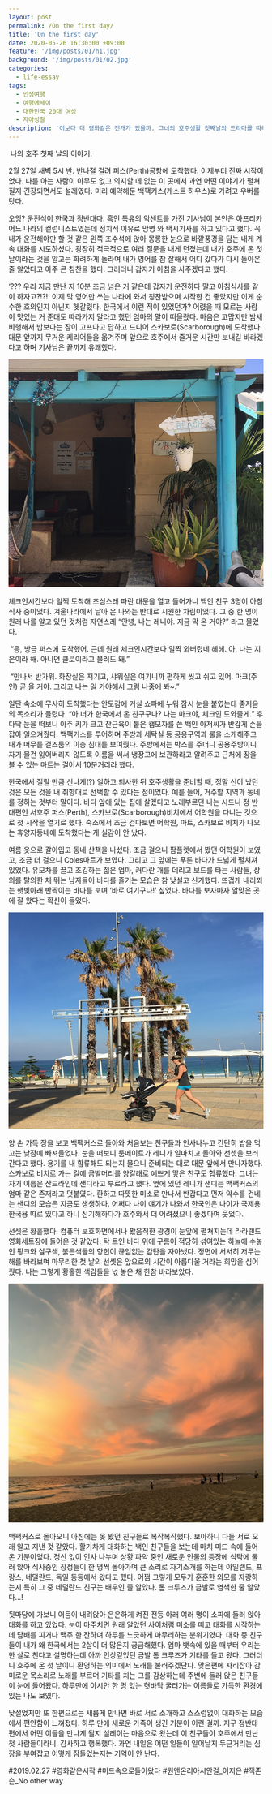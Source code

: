 ```yaml
---
layout: post
permalink: /On the first day/
title: 'On the first day'
date: 2020-05-26 16:30:00 +09:00
feature: '/img/posts/01/h1.jpg'
background: '/img/posts/01/02.jpg'
categories:
  - life-essay
tags:
  - 인생여행
  - 여행에세이
  - 대한민국 20대 여성
  - 자아성찰
description: '이보다 더 영화같은 전개가 있을까. 그녀의 호주생활 첫째날의 드라마를 따라가봅니다.'
---
```


​    나의 호주 첫째 날의 이야기. 

2월 27일 새벽 5시 반. 반나절 걸려 퍼스(Perth)공항에 도착했다. 이제부터 진짜 시작이었다. 나를 아는 사람이 아무도 없고 의지할 데 없는 이 곳에서 과연 어떤 이야기가 펼쳐질지 긴장되면서도 설레였다. 미리 예약해둔 백팩커스(게스트 하우스)로 가려고 우버를 탔다. 

오잉? 운전석이 한국과 정반대다. 흑인 특유의 악센트를 가진 기사님이 본인은 아프리카 어느 나라의 컬럼니스트였는데 정치적 이유로 망명 와 택시기사를 하고 있다고 했다. 꼭 내가 운전해야만 할 것 같은 왼쪽 조수석에 앉아 몽롱한 눈으로 바깥풍경을 담는 내게 계속 대화를 시도하셨다. 굉장히 적극적으로 여러 질문을 내게 던졌는데 내가 호주에 온 첫 날이라는 것을 알고는 화려하게 놀라며 내가 영어를 참 잘해서 어디 갔다가 다시 돌아온 줄 알았다고 아주 큰 칭찬을 했다. 그러더니 갑자기 아침을 사주겠다고 했다. 

‘??? 우리 지금 만난 지 10분 조금 넘은 거 같은데 갑자기 운전하다 말고 아침식사를 같이 하자고?!?!’ 이제 막 영어만 쓰는 나라에 와서 칭찬받으며 시작한 건 좋았지만 이게 순수한 호의인지 아닌지 헷갈렸다. 한국에서 이런 적이 있었던가? 어렸을 때 모르는 사람이 맛있는 거 준대도 따라가지 말라고 했던 엄마의 말이 떠올랐다. 마음은 고맙지만 밤새 비행해서 밥보다는 잠이 고프다고 답하고 드디어 스카보로(Scarborough)에 도착했다. 대문 앞까지 무거운 케리어들을 옮겨주며 앞으로 호주에서 즐거운 시간만 보내길 바라겠다고 하며 기사님은 끝까지 유쾌했다.

![Western Beach Lodge](/img/posts/01/04.jpg)

 

체크인시간보다 일찍 도착해 조심스레 파란 대문을 열고 들어가니 백인 친구 3명이 아침식사 중이었다. 겨울나라에서 날아 온 나와는 반대로 시원한 차림이었다. 그 중 한 명이 원래 나를 알고 있던 것처럼 자연스레 “안녕, 나는 레니야. 지금 막 온 거야?” 라고 물었다. 

​      “응, 방금 퍼스에 도착했어. 근데 원래 체크인시간보다 일찍 와버렸네 헤헤. 아, 나는 지은이라 해. 아니면 클로이라고 불러도 돼.”

​      “만나서 반가워. 화장실은 저기고, 샤워실은 여기니까 편하게 씻고 쉬고 있어. 마크(주인) 곧 올 거야. 그리고 나는 일 가야해서 그럼 나중에 봐~.”

 일단 숙소에 무사히 도착했다는 안도감에 거실 쇼파에 누워 잠시 눈을 붙였는데 중저음의 목소리가 들렸다. “아 너가 한국에서 온 친구구나? 나는 마크야, 체크인 도와줄게.” 후다닥 눈을 떠보니 아주 키가 크고 잔근육이 붙은 캡모자를 쓴 백인 아저씨가 반갑게 손을 잡아 일으켜줬다. 백팩커스를 투어하며 주방과 세탁실 등 공용구역과 룰을 소개해주고 내가 머무를 걸즈룸의 이층 침대를 보여줬다. 주방에서는 박스를 주더니 공용주방이니 자기 물건 잃어버리지 않도록 이름을 써서 냉장고에 보관하라고 알려주고 근처에 장을 볼 수 있는 마트는 걸어서 10분거리라 했다. 

 

 한국에서 질릴 만큼 신나게(?) 일하고 퇴사한 뒤 호주생활을 준비할 때, 정말 신이 났던 것은 모든 것을 내 취향대로 선택할 수 있다는 점이었다. 예를 들어, 거주할 지역과 동네를 정하는 것부터 말이다. 바다 앞에 있는 집에 살겠다고 노래부르던 나는 시드니 정 반대편인 서호주 퍼스(Perth), 스카보로(Scarborough)비치에서 어학원을 다니는 것으로 첫 시작을 열기로 했다. 숙소에서 조금 걷다보면 어학원, 마트, 스카보로 비치가 나오는 휴양지동네에 도착했다는 게 실감이 안 났다. 

여름 옷으로 갈아입고 동네 산책을 나섰다. 조금 걸으니 팜플렛에서 봤던 어학원이 보였고, 조금 더 걸으니 Coles마트가 보였다. 그리고 그 앞에는 푸른 바다가 드넓게 펼쳐져 있었다. 유모차를 끌고 조깅하는 젊은 엄마, 커다란 개를 데리고 보드를 타는 사람들, 상의를 탈의한 채 뛰는 남자들이 바다를 즐기는 모습은 참 낮설고 신기했다. 뜨겁게 내리쬐는 햇빛아래 반짝이는 바다를 보며 ‘바로 여기구나!’ 싶었다. 바다를 보자마자 알맞은 곳에 잘 왔다는 확신이 들었다.

 ![Jogging](\img\posts\01\01.jpg)

 양 손 가득 장을 보고 백팩커스로 돌아와 처음보는 친구들과 인사나누고 간단히 밥을 먹고는 낮잠에 빠져들었다. 눈을 떠보니 룸메이트가 레니가 일마치고 돌아와 선셋을 보러간다고 했다. 용기를 내 합류해도 되는지 물으니 준비되는 대로 대문 앞에서 만나자했다. 스카보로 비치로 가는 길에 금발머리를 양갈래로 예쁘게 땋은 친구도 합류했다. 그녀는 자기 이름은 산드라인데 샌디라고 부르라고 했다. 옆에 있던 레니가 샌디는 백팩커스의 엄마 같은 존재라고 덧붙였다. 환하고 따뜻한 미소로 만나서 반갑다고 먼저 악수를 건네는 샌디의 모습은 지금도 생생하다. 어쩌다 나이 얘기가 나와서 한국인은 나이가 국제용 한국용 따로 있다고 하니 신기해하다가 호주와서 더 어려졌으니 좋겠다며 웃었다.

선셋은 황홀했다. 컴퓨터 보호화면에서나 봤음직한 광경이 눈앞에 펼쳐지는데 라라랜드 영화세트장에 들어온 것 같았다. 탁 트인 바다 위에 구름이 적당히 섞여있는 하늘에 수놓인 핑크와 살구색, 붉은색들의 향현이 끊임없는 감탄을 자아냈다. 정면에 서서히 저무는 해를 바라보며 마무리한 첫 날의 선셋은 앞으로의 시간이 아름다울 거라는 희망을 심어줬다. 나는 그렇게 황홀한 색감들을 넋 놓은 채 한참 바라보았다.

![Scarborough sunset](\img\posts\01\02.jpg)

 

 백팩커스로 돌아오니 아침에는 못 봤던 친구들로 복작복작했다. 보아하니 다들 서로 오래 알고 지낸 것 같았다. 활기차게 대화하는 백인 친구들을 보는데 마치 미드 속에 들어온 기분이었다. 정신 없이 인사 나누며 상황 파악 중인 새로운 인물의 등장에 식탁에 둘러 앉아 식사중인 장정들이 한 명씩 돌아가며 큰 소리로 자기소개를 하는데 아일랜드, 프랑스, 네덜란드, 독일 등등에서 왔다고 했다. 어쩜 그렇게 모두가 훈훈한 외모를 자랑하는지 특히 그 중 네덜란드 친구는 배우인 줄 알았다. 톰 크루즈가 금발로 염색한 줄 알았다...! 

뒷마당에 가보니 어둠이 내려앉아 은은하게 켜진 전등 아래 여러 명이 소파에 둘러 앉아 대화를 하고 있었다. 눈이 마주치면 원래 알았던 사이처럼 미소를 띠고 대화를 시작하는데 담배를 피거나 맥주 한 잔하며 하루를 느긋하게 마무리하는 분위기였다. 대화 중 친구들이 내가 왜 한국에서는 2살이 더 많은지 궁금해했다. 엄마 뱃속에 있을 때부터 우리는 한 살로 친다고 설명하는데 아까 인상깊었던 금발 톰 크루즈가 기타를 들고 왔다. 그러더니 호주에 온 첫 날이니 환영하는 의미에서 노래를 불러주겠단다. 맞은편에 자리잡아 감미로운 목소리로 노래를 부르며 기타를 치는 그를 감상하는데 주변에 둘러 앉은 친구들이 눈에 들어왔다. 하루만에 아시안 한 명 없는 혓바닥 굴러가는 이름들로 가득한 환경에 있는 나도 보였다.

낮설었지만 또 한편으로는 새롭게 만나면 바로 서로 소개하고 스스럼없이 대화하는 모습에서 편안함이 느껴졌다. 하루 만에 새로운 가족이 생긴 기분이 이런 걸까. 지구 정반대편에서 어떤 이들을 만나게 될지 설레이는 마음으로 왔는데 이 친구들이 호주에서 만난 첫 사람들이라니. 감사하고 행복했다. 과연 내일은 어떤 일들이 일어날지 두근거리는 심장을 부여잡고 어떻게 잠들었는지는 기억이 안 난다.

\#2019.02.27 #영화같은시작 #미드속으로들어왔다 #원앤온리아시안걸_이지은 #잭존슨_No other way